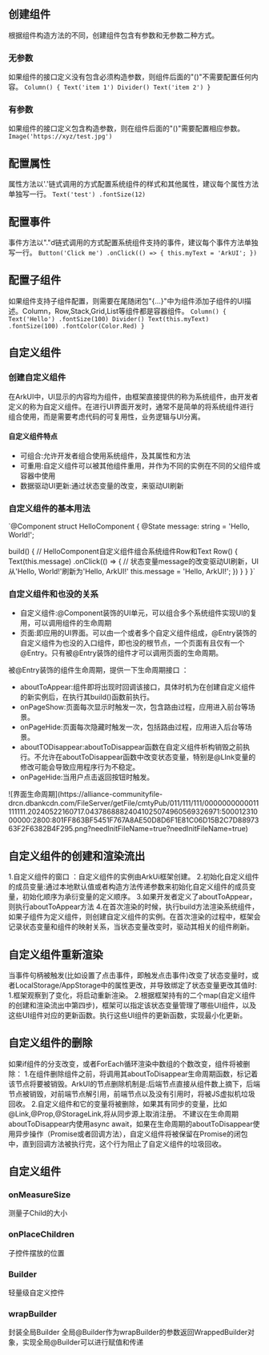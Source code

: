 ## 创建组件
根据组件构造方法的不同，创建组件包含有参数和无参数二种方式。
### 无参数
如果组件的接口定义没有包含必须构造参数，则组件后面的"()"不需要配置任何内容。
`Column() {
  Text('item 1')
  Divider()
  Text('item 2')
}`

### 有参数
如果组件的接口定义包含构造参数，则在组件后面的"()"需要配置相应参数。
`Image('https://xyz/test.jpg')`


## 配置属性
属性方法以'.'链式调用的方式配置系统组件的样式和其他属性，建议每个属性方法单独写一行。
`Text('test')
  .fontSize(12)`


## 配置事件
事件方法以"."d链式调用的方式配置系统组件支持的事件，建议每个事件方法单独写一行。
`Button('Click me')
  .onClick(() => {
    this.myText = 'ArkUI';
  })`

## 配置子组件
如果组件支持子组件配置，则需要在尾随闭包"{...}"中为组件添加子组件的UI描述。Column，Row,Stack,Grid,List等组件都是容器组件。
`Column() {
  Text('Hello')
    .fontSize(100)
  Divider()
  Text(this.myText)
    .fontSize(100)
    .fontColor(Color.Red)
}`


## 自定义组件
### 创建自定义组件
在ArkUI中，UI显示的内容均为组件，由框架直接提供的称为系统组件，由开发者定义的称为自定义组件。在进行UI界面开发时，通常不是简单的将系统组件进行组合使用，而是需要考虑代码的可复用性，业务逻辑与UI分离。
#### 自定义组件特点
<ul>
<li>可组合:允许开发者组合使用系统组件，及其属性和方法</li>
<li>可重用:自定义组件可以被其他组件重用，并作为不同的实例在不同的父组件或容器中使用</li>
<li>数据驱动UI更新:通过状态变量的改变，来驱动UI刷新</li>
</ul>

### 自定义组件的基本用法
`@Component
struct HelloComponent {
  @State message: string = 'Hello, World!';

  build() {
    // HelloComponent自定义组件组合系统组件Row和Text
    Row() {
      Text(this.message)
        .onClick(() => {
          // 状态变量message的改变驱动UI刷新，UI从'Hello, World!'刷新为'Hello, ArkUI!'
          this.message = 'Hello, ArkUI!';
        })
    }
  }
}`

### 自定义组件和也没的关系
<ul>
<li>自定义组件:@Component装饰的UI单元，可以组合多个系统组件实现UI的复用，可以调用组件的生命周期</li>
<li>页面:即应用的UI界面。可以由一个或者多个自定义组件组成，@Entry装饰的自定义组件为也没的入口组件，即也没的根节点，一个页面有且仅有一个@Entry。只有被@Entry装饰的组件才可以调用页面的生命周期。</li>
</ul>
被@Entry装饰的组件生命周期，提供一下生命周期接口 ：
<ul>
<li>aboutToAppear:组件即将出现时回调该接口，具体时机为在创建自定义组件的新实例后，在执行其build()函数前执行。</li>
<li>onPageShow:页面每次显示时触发一次，包含路由过程，应用进入前台等场景。</li>
<li>onPageHide:页面每次隐藏时触发一次，包括路由过程，应用进入后台等场景。</li>
<li>aboutTODisappear:aboutToDisappear函数在自定义组件析构销毁之前执行。不允许在aboutToDisappear函数中改变状态变量，特别是@LInk变量的修改可能会导致应用程序行为不稳定。</li>
<li>onPageHide:当用户点击返回按钮时触发。</li>
</ul>
![界面生命周期](https://alliance-communityfile-drcn.dbankcdn.com/FileServer/getFile/cmtyPub/011/111/111/0000000000011111111.20240522160717.04378688824041025074960569326971:50001231000000:2800:801FF863BF5451F767A8AE50D8D6F1E81C06D15B2C7D8897363F2F6382B4F295.png?needInitFileName=true?needInitFileName=true)

## 自定义组件的创建和渲染流出
1.自定义组件的窗口 ：自定义组件的实例由ArkUi框架创建。
2.初始化自定义组件的成员变量:通过本地默认值或者构造方法传递参数来初始化自定义组件的成员变量，初始化顺序为承衍变量的定义顺序。
3.如果开发者定义了aboutToAppear，则执行aboutToAppear方法
4.在首次渲染的时候，执行build方法渲染系统组件，如果子组件为定义组件，则创建自定义组件的实例。在首次渲染的过程中，框架会记录状态变量和组件的映射关系，当状态变量改变时，驱动其相关的组件刷新。
## 自定义组件重新渲染
当事件句柄被触发(比如设置了点击事件，即触发点击事件)改变了状态变量时，或者LocalStorage/AppStorage中的属性更改，并导致绑定了状态变量更改其值时:
1.框架观察到了变化，将启动重新渲染。
2.根据框架持有的二个map(自定义组件的创建和渲染流出中第四步)，框架可以指定该状态变量管理了哪些UI组件，以及这些UI组件对应的更新函数。执行这些UI组件的更新函数，实现最小化更新。
## 自定义组件的删除
如果if组件的分支改变，或者ForEach循环渲染中数组的个数改变，组件将被删除：
1.在组件删除组件之前，将调用其aboutToDisappear生命周期函数，标记着该节点将要被销毁。ArkUI的节点删除机制是:后端节点直接从组件数上摘下，后端节点被销毁，对前端节点解引用，前端节点以及没有引用时，将被JS虚拟机垃圾回收。
2.自定义组件和它的变量将被删除，如果其有同步的变量，比如@Link,@Prop,@StorageLink,将从同步源上取消注册。
不建议在生命周期aboutToDisappear内使用async await，如果在生命周期的aboutToDisappear使用异步操作（Promise或者回调方法），自定义组件将被保留在Promise的闭包中，直到回调方法被执行完，这个行为阻止了自定义组件的垃圾回收。

## 自定义组件
### onMeasureSize
测量子Child的大小
### onPlaceChildren
子控件摆放的位置
### Builder
轻量级自定义控件

### wrapBuilder
封装全局Builder
全局@Builder作为wrapBuilder的参数返回WrappedBuilder对象，实现全局@Builder可以进行赋值和传递

